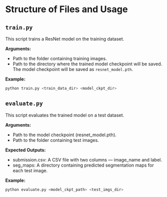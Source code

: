 # Structure of Files and Usage

## `train.py`
This script trains a ResNet model on the training dataset. 

**Arguments:**
- Path to the folder containing training images.
- Path to the directory where the trained model checkpoint will be saved. The model checkpoint will be saved as `resnet_model.pth`.

**Example:**
```bash
python train.py <train_data_dir> <model_ckpt_dir>  
```

## `evaluate.py`
This script evaluates the trained model on a test dataset.

**Arguments:**
- Path to the model checkpoint (resnet_model.pth).
- Path to the folder containing test images.

**Expected Outputs:**
- submission.csv: A CSV file with two columns — image_name and label.
- seg_maps: A directory containing predicted segmentation maps for each test image.

**Example:**
```bash
python evaluate.py <model_ckpt_path> <test_imgs_dir>
